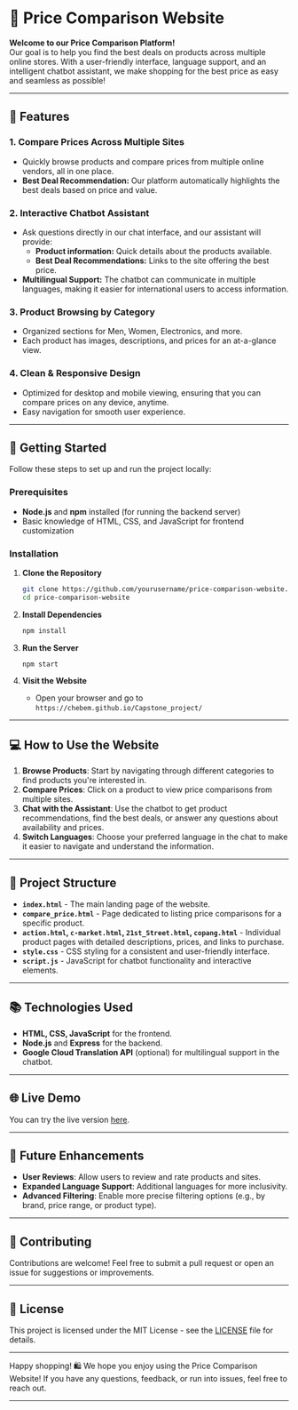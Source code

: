

# 🛒 Price Comparison Website

**Welcome to our Price Comparison Platform!**  
Our goal is to help you find the best deals on products across multiple online stores. With a user-friendly interface, language support, and an intelligent chatbot assistant, we make shopping for the best price as easy and seamless as possible!

---

## 🌟 Features

### 1. **Compare Prices Across Multiple Sites**
   - Quickly browse products and compare prices from multiple online vendors, all in one place.
   - **Best Deal Recommendation:** Our platform automatically highlights the best deals based on price and value.

### 2. **Interactive Chatbot Assistant**
   - Ask questions directly in our chat interface, and our assistant will provide:
     - **Product information:** Quick details about the products available.
     - **Best Deal Recommendations:** Links to the site offering the best price.
   - **Multilingual Support:** The chatbot can communicate in multiple languages, making it easier for international users to access information.

### 3. **Product Browsing by Category**
   - Organized sections for Men, Women, Electronics, and more.
   - Each product has images, descriptions, and prices for an at-a-glance view.
   
### 4. **Clean & Responsive Design**
   - Optimized for desktop and mobile viewing, ensuring that you can compare prices on any device, anytime.
   - Easy navigation for smooth user experience.

---

## 🚀 Getting Started

Follow these steps to set up and run the project locally:

### Prerequisites
- **Node.js** and **npm** installed (for running the backend server)
- Basic knowledge of HTML, CSS, and JavaScript for frontend customization

### Installation

1. **Clone the Repository**
   ```bash
   git clone https://github.com/yourusername/price-comparison-website.git
   cd price-comparison-website
   ```

2. **Install Dependencies**
   ```bash
   npm install
   ```

3. **Run the Server**
   ```bash
   npm start
   ```

4. **Visit the Website**
   - Open your browser and go to `https://chebem.github.io/Capstone_project/`

---

## 💻 How to Use the Website

1. **Browse Products**: Start by navigating through different categories to find products you're interested in.
2. **Compare Prices**: Click on a product to view price comparisons from multiple sites.
3. **Chat with the Assistant**: Use the chatbot to get product recommendations, find the best deals, or answer any questions about availability and prices.
4. **Switch Languages**: Choose your preferred language in the chat to make it easier to navigate and understand the information.

---

## 📂 Project Structure

- **`index.html`** - The main landing page of the website.
- **`compare_price.html`** - Page dedicated to listing price comparisons for a specific product.
- **`action.html`, `c-market.html`, `21st_Street.html`, `copang.html`** - Individual product pages with detailed descriptions, prices, and links to purchase.
- **`style.css`** - CSS styling for a consistent and user-friendly interface.
- **`script.js`** - JavaScript for chatbot functionality and interactive elements.

---

## 📚 Technologies Used

- **HTML, CSS, JavaScript** for the frontend.
- **Node.js** and **Express** for the backend.
- **Google Cloud Translation API** (optional) for multilingual support in the chatbot.
  
---

## 🌐 Live Demo

You can try the live version [here](https://yourwebsite.com).

---

## 🤖 Future Enhancements

- **User Reviews**: Allow users to review and rate products and sites.
- **Expanded Language Support**: Additional languages for more inclusivity.
- **Advanced Filtering**: Enable more precise filtering options (e.g., by brand, price range, or product type).
  
---

## 🤝 Contributing

Contributions are welcome! Feel free to submit a pull request or open an issue for suggestions or improvements.

---

## 📝 License

This project is licensed under the MIT License - see the [LICENSE](LICENSE) file for details.

--- 

Happy shopping! 🛍️ We hope you enjoy using the Price Comparison Website! If you have any questions, feedback, or run into issues, feel free to reach out.

---
